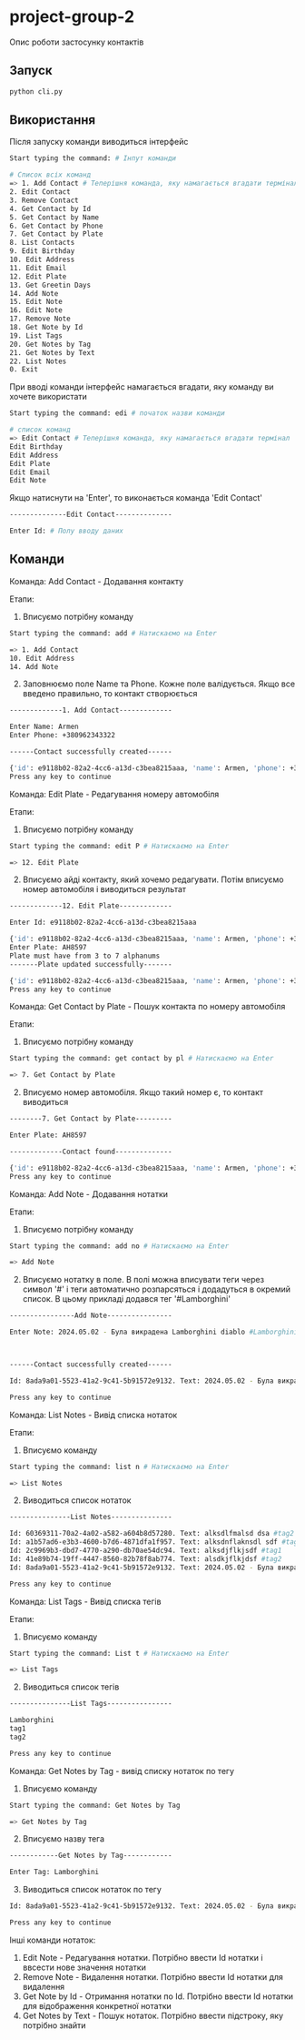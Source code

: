 # project-group-2

Опис роботи застосунку контактів

## Запуск

```bash
python cli.py
```

## Використання

Після запуску команди виводиться інтерфейс

```bash
Start typing the command: # Інпут команди

# Cписок всіх команд
=> 1. Add Contact # Теперішня команда, яку намагається вгадати термінал
2. Edit Contact
3. Remove Contact
4. Get Contact by Id
5. Get Contact by Name
6. Get Contact by Phone
7. Get Contact by Plate
8. List Contacts
9. Edit Birthday
10. Edit Address
11. Edit Email
12. Edit Plate
13. Get Greetin Days
14. Add Note
15. Edit Note
16. Edit Note
17. Remove Note
18. Get Note by Id
19. List Tags
20. Get Notes by Tag
21. Get Notes by Text
22. List Notes
0. Exit
```
При вводі команди інтерфейс намагається вгадати, яку команду ви хочете використати

```bash
Start typing the command: edi # початок назви команди

# список команд
=> Edit Contact # Теперішня команда, яку намагається вгадати термінал
Edit Birthday
Edit Address
Edit Plate
Edit Email
Edit Note
```
Якщо натиснути на 'Enter', то виконається команда 'Edit Contact'

```bash
--------------Edit Contact--------------

Enter Id: # Полу вводу даних
```

## Команди

Команда: Add Contact - Додавання контакту

Етапи:

1. Вписуємо потрібну команду 
```bash
Start typing the command: add # Натискаємо на Enter

=> 1. Add Contact
10. Edit Address
14. Add Note
```

2. Заповнюємо поле Name та Phone. Кожне поле валідується. Якщо все введено правильно, то контакт створюється
```bash
-------------1. Add Contact-------------

Enter Name: Armen
Enter Phone: +380962343322

------Contact successfully created------

{'id': e9118b02-82a2-4cc6-a13d-c3bea8215aaa, 'name': Armen, 'phone': +380962343322, 'birthday': None, 'address': None, 'email': None, 'plate': None}
Press any key to continue
```


Команда: Edit Plate - Редагування номеру автомобіля 

Етапи:

1. Вписуємо потрібну команду 
```bash
Start typing the command: edit P # Натискаємо на Enter

=> 12. Edit Plate
```

2. Вписуємо айді контакту, який хочемо редагувати. Потім вписуємо номер автомобіля і виводиться результат
```bash
-------------12. Edit Plate-------------

Enter Id: e9118b02-82a2-4cc6-a13d-c3bea8215aaa

{'id': e9118b02-82a2-4cc6-a13d-c3bea8215aaa, 'name': Armen, 'phone': +380962343322, 'birthday': None, 'address': None, 'email': None, 'plate': None}
Enter Plate: AH8597
Plate must have from 3 to 7 alphanums
-------Plate updated successfully-------

{'id': e9118b02-82a2-4cc6-a13d-c3bea8215aaa, 'name': Armen, 'phone': +380962343322, 'birthday': None, 'address': None, 'email': None, 'plate': AH8597}
Press any key to continue
```

Команда: Get Contact by Plate - Пошук контакта по номеру автомобіля

Етапи:

1. Вписуємо потрібну команду

```bash
Start typing the command: get contact by pl # Натискаємо на Enter

=> 7. Get Contact by Plate
```

2. Вписуємо номер автомобіля. Якщо такий номер є, то контакт виводиться

```bash
--------7. Get Contact by Plate---------

Enter Plate: AH8597

-------------Contact found--------------

{'id': e9118b02-82a2-4cc6-a13d-c3bea8215aaa, 'name': Armen, 'phone': +380962343322, 'birthday': None, 'address': None, 'email': None, 'plate': AH8597}
Press any key to continue
```


Команда: Add Note - Додавання нотатки

Етапи:

1. Вписуємо потрібну команду
```bash
Start typing the command: add no # Натискаємо на Enter

=> Add Note
```

2. Вписуємо нотатку в поле. В полі можна вписувати теги через символ '#' і теги автоматично розпарсяться і додадуться в окремий список. В цьому прикладі додався тег '#Lamborghini'
```bash
----------------Add Note----------------

Enter Note: 2024.05.02 - Була викрадена Lamborghini diablo #Lamborghini       



------Contact successfully created------

Id: 8ada9a01-5523-41a2-9c41-5b91572e9132. Text: 2024.05.02 - Була викрадена Lamborghini diablo #Lamborghini

Press any key to continue
```

Команда: List Notes - Вивід списка нотаток

Етапи:

1. Вписуємо команду 
```bash
Start typing the command: list n # Натискаємо на Enter

=> List Notes
```

2. Виводиться список нотаток
```bash
---------------List Notes---------------

Id: 60369311-70a2-4a02-a582-a604b8d57280. Text: alksdlfmalsd dsa #tag2
Id: a1b57ad6-e3b3-4600-b7d6-4871dfa1f957. Text: alksdnflaknsdl sdf #tag1
Id: 2c9969b3-dbd7-4770-a290-db70ae54dc94. Text: alksdjflkjsdf #tag1
Id: 41e89b74-19ff-4447-8560-82b78f8ab774. Text: alsdkjflkjdsf #tag2
Id: 8ada9a01-5523-41a2-9c41-5b91572e9132. Text: 2024.05.02 - Була викрадена Lamborghini diablo #Lamborghini

Press any key to continue
```

Команда: List Tags - Вивід списка тегів

Етапи:

1. Вписуємо команду 

```bash
Start typing the command: List t # Натискаємо на Enter

=> List Tags
```

2. Виводиться список тегів
```bash
---------------List Tags----------------

Lamborghini
tag1
tag2

Press any key to continue
```

Команда: Get Notes by Tag - вивід списку нотаток по тегу

1. Вписуємо команду
```bash
Start typing the command: Get Notes by Tag

=> Get Notes by Tag
```

2. Вписуємо назву тега
```bash
------------Get Notes by Tag------------

Enter Tag: Lamborghini
```

3. Виводиться список нотаток по тегу
```bash
Id: 8ada9a01-5523-41a2-9c41-5b91572e9132. Text: 2024.05.02 - Була викрадена Lamborghini diablo #Lamborghini

Press any key to continue
```

Інші команди нотаток:

1. Edit Note - Редагування нотатки. Потрібно ввести Id<UUID> нотатки і ввсести нове значення нотатки
2. Remove Note - Видалення нотатки. Потрібно ввести Id<UUID> нотатки для видалення
3. Get Note by Id - Отримання нотатки по Id. Потрібно ввести Id<UUID> нотатки для відображення конкретної нотатки
4. Get Notes by Text - Пошук нотаток. Потрібно ввести підстроку, яку потрібно знайти